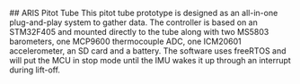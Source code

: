 ## ARIS Pitot Tube 
This pitot tube prototype is designed as an all-in-one plug-and-play system to gather data. The controller is based on an STM32F405 and mounted directly to the tube along with two MS5803 barometers, one MCP9600 thermocouple ADC, one ICM20601 accelerometer, an SD card and a battery. The software uses freeRTOS and will put the MCU in stop mode until the IMU wakes it up through an interrupt during lift-off.
